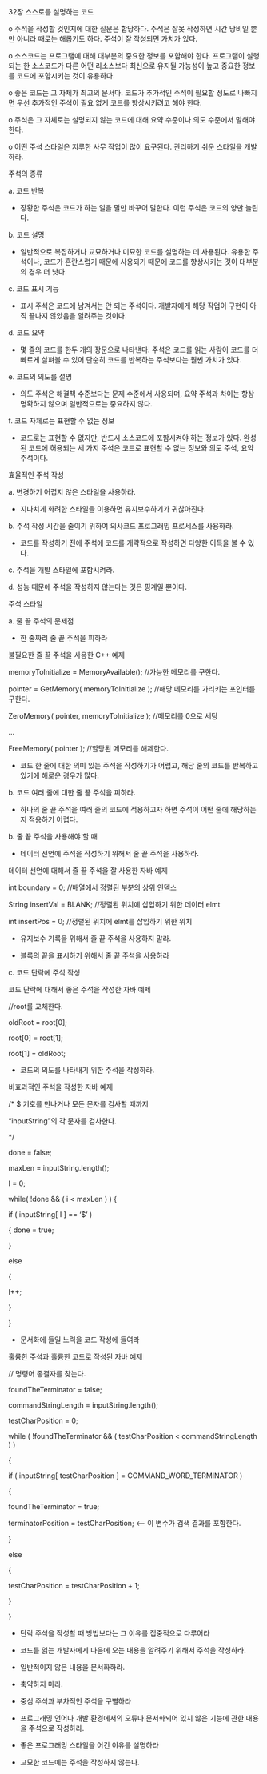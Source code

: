 32장 스스로를 설명하는 코드

o 주석을 작성할 것인지에 대한 질문은 합당하다. 주석은 잘못 작성하면 시간 낭비일 뿐만 아니라 때로는 해롭기도 하다. 주석이 잘 작성되면 가치가 있다.

o 소스코드는 프로그램에 대해 대부분의 중요한 정보를 포함해야 한다. 프로그램이 실행되는 한 소스코드가 다른 어떤 리소스보다 최신으로 유지될 가능성이 높고 중요한 정보를 코드에 포함시키는 것이 유용하다.

o 좋은 코드는 그 자체가 최고의 문서다. 코드가 추가적인 주석이 필요할 정도로 나빠지면 우선 추가적인 주석이 필요 없게 코드를 향상시키려고 해야 한다.

o 주석은 그 자체로는 설명되지 않는 코드에 대해 요약 수준이나 의도 수준에서 말해야 한다.

o 어떤 주석 스타일은 지루한 사무 작업이 많이 요구된다. 관리하기 쉬운 스타일을 개발하라.

 

주석의 종류

a. 코드 반복

- 장황한 주석은 코드가 하는 일을 말만 바꾸어 말한다. 이런 주석은 코드의 양만 늘린다.

b. 코드 설명

- 일반적으로 복잡하거나 교묘하거나 미묘한 코드를 설명하는 데 사용된다. 유용한 주석이나, 코드가 혼란스럽기 때문에 사용되기 때문에 코드를 향상시키는 것이 대부분의 경우 더 낫다.

c. 코드 표시 기능

- 표시 주석은 코드에 남겨서는 안 되는 주석이다. 개발자에게 해당 작업이 구현이 아직 끝나지 않았음을 알려주는 것이다.

d. 코드 요약

- 몇 줄의 코드를 한두 개의 장문으로 나타낸다. 주석은 코드를 읽는 사람이 코드를 더 빠르게 살펴볼 수 있어 단순히 코드를 반복하는 주석보다는 훨씬 가치가 있다.

e. 코드의 의도를 설명

- 의도 주석은 해결책 수준보다는 문제 수준에서 사용되며, 요약 주석과 차이는 항상 명확하지 않으며 일반적으로는 중요하지 않다.

f. 코드 자체로는 표현할 수 없는 정보

- 코드로는 표현할 수 없지만, 반드시 소스코드에 포함시켜야 하는 정보가 있다. 완성된 코드에 허용되는 세 가지 주석은 코드로 표현할 수 없는 정보와 의도 주석, 요약 주석이다.

 

효율적인 주석 작성

a. 변경하기 어렵지 않은 스타일을 사용하라.

- 지나치게 화려한 스타일을 이용하면 유지보수하기가 귀찮아진다.

b. 주석 작성 시간을 줄이기 위하여 의사코드 프로그래밍 프로세스를 사용하라.

- 코드를 작성하기 전에 주석에 코드를 개략적으로 작성하면 다양한 이득을 볼 수 있다.

c. 주석을 개발 스타일에 포함시켜라.

d. 성능 때문에 주석을 작성하지 않는다는 것은 핑계일 뿐이다.

 

주석 스타일

a. 줄 끝 주석의 문제점

- 한 줄짜리 줄 끝 주석을 피하라

불필요한 줄 끝 주석을 사용한 C++ 예제

memoryToInitialize = MemoryAvailable(); //가능한 메모리를 구한다.

pointer = GetMemory( memoryToInitialize ); //해당 메모리를 가리키는 포인터를 구한다.

ZeroMemory( pointer, memoryToInitialize ); //메모리를 0으로 세팅

...

FreeMemory( pointer ); //할당된 메모리를 해제한다.

- 코드 한 줄에 대한 의미 있는 주석을 작성하기가 어렵고, 해당 줄의 코드를 반복하고 있기에 해로운 경우가 많다.

b. 코드 여러 줄에 대한 줄 끝 주석을 피하라.

- 하나의 줄 끝 주석을 여러 줄의 코드에 적용하고자 하면 주석이 어떤 줄에 해당하는지 적용하기 어렵다.

b. 줄 끝 주석을 사용해야 할 때

- 데이터 선언에 주석을 작성하기 위해서 줄 끝 주석을 사용하라.

데이터 선언에 대해서 줄 끝 주석을 잘 사용한 자바 예제

int boundary = 0; //배열에서 정렬된 부분의 상위 인덱스

String insertVal = BLANK; //정렬된 위치에 삽입하기 위한 데이터 elmt

int insertPos = 0; //정렬된 위치에 elmt를 삽입하기 위한 위치

- 유지보수 기록을 위해서 줄 끝 주석을 사용하지 말라.

- 블록의 끝을 표시하기 위해서 줄 끝 주석을 사용하라

c. 코드 단락에 주석 작성

코드 단락에 대해서 좋은 주석을 작성한 자바 예제

//root를 교체한다.

oldRoot = root[0];

root[0] = root[1];

root[1] = oldRoot;

- 코드의 의도를 나타내기 위한 주석을 작성하라.

비효과적인 주석을 작성한 자바 예제

/* $ 기호를 만나거나 모든 문자를 검사할 때까지

“inputString”의 각 문자를 검사한다.

*/

done = false;

maxLen = inputString.length();

I = 0;

while( !done && ( i < maxLen ) ) {

if ( inputString[ I ] == ‘$’ )

{
done = true;

}

else

{

I++;

}

}

- 문서화에 들일 노력을 코드 작성에 들여라

훌륭한 주석과 훌륭한 코드로 작성된 자바 예제

// 명령어 종결자를 찾는다.

foundTheTerminator = false;

commandStringLength = inputString.length();

testCharPosition = 0;

while ( !foundTheTerminator && ( testCharPosition < commandStringLength ) )

{

if ( inputString[ testCharPosition ] = COMMAND_WORD_TERMINATOR )

{

foundTheTerminator = true;

terminatorPosition = testCharPosition; <-- 이 변수가 검색 결과를 포함한다.

}

else

{

testCharPosition = testCharPosition + 1;

}

}

- 단락 주석을 작성할 때 방법보다는 그 이유를 집중적으로 다루어라

- 코드를 읽는 개발자에게 다음에 오는 내용을 알려주기 위해서 주석을 작성하라.

- 일반적이지 않은 내용을 문서화하라.

- 축약하지 마라.

- 중심 주석과 부차적인 주석을 구별하라

- 프로그래밍 언어나 개발 환경에서의 오류나 문서화되어 있지 않은 기능에 관한 내용을 주석으로 작성하라.

- 좋은 프로그래밍 스타일을 어긴 이유를 설명하라

- 교묘한 코드에는 주석을 작성하지 않는다.